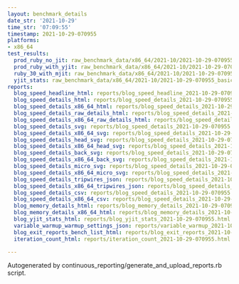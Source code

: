 ```yaml
---
layout: benchmark_details
date_str: '2021-10-29'
time_str: '07:09:55'
timestamp: 2021-10-29-070955
platforms:
- x86_64
test_results:
  prod_ruby_no_jit: raw_benchmark_data/x86_64/2021-10/2021-10-29-070955_basic_benchmark_prod_ruby_no_jit.json
  prod_ruby_with_yjit: raw_benchmark_data/x86_64/2021-10/2021-10-29-070955_basic_benchmark_prod_ruby_with_yjit.json
  ruby_30_with_mjit: raw_benchmark_data/x86_64/2021-10/2021-10-29-070955_basic_benchmark_ruby_30_with_mjit.json
  yjit_stats: raw_benchmark_data/x86_64/2021-10/2021-10-29-070955_basic_benchmark_yjit_stats.json
reports:
  blog_speed_headline_html: reports/blog_speed_headline_2021-10-29-070955.html
  blog_speed_details_html: reports/blog_speed_details_2021-10-29-070955.html
  blog_speed_details_x86_64_html: reports/blog_speed_details_2021-10-29-070955.x86_64.html
  blog_speed_details_raw_details_html: reports/blog_speed_details_2021-10-29-070955.raw_details.html
  blog_speed_details_x86_64_raw_details_html: reports/blog_speed_details_2021-10-29-070955.x86_64.raw_details.html
  blog_speed_details_svg: reports/blog_speed_details_2021-10-29-070955.svg
  blog_speed_details_x86_64_svg: reports/blog_speed_details_2021-10-29-070955.x86_64.svg
  blog_speed_details_head_svg: reports/blog_speed_details_2021-10-29-070955.head.svg
  blog_speed_details_x86_64_head_svg: reports/blog_speed_details_2021-10-29-070955.x86_64.head.svg
  blog_speed_details_back_svg: reports/blog_speed_details_2021-10-29-070955.back.svg
  blog_speed_details_x86_64_back_svg: reports/blog_speed_details_2021-10-29-070955.x86_64.back.svg
  blog_speed_details_micro_svg: reports/blog_speed_details_2021-10-29-070955.micro.svg
  blog_speed_details_x86_64_micro_svg: reports/blog_speed_details_2021-10-29-070955.x86_64.micro.svg
  blog_speed_details_tripwires_json: reports/blog_speed_details_2021-10-29-070955.tripwires.json
  blog_speed_details_x86_64_tripwires_json: reports/blog_speed_details_2021-10-29-070955.x86_64.tripwires.json
  blog_speed_details_csv: reports/blog_speed_details_2021-10-29-070955.csv
  blog_speed_details_x86_64_csv: reports/blog_speed_details_2021-10-29-070955.x86_64.csv
  blog_memory_details_html: reports/blog_memory_details_2021-10-29-070955.html
  blog_memory_details_x86_64_html: reports/blog_memory_details_2021-10-29-070955.x86_64.html
  blog_yjit_stats_html: reports/blog_yjit_stats_2021-10-29-070955.html
  variable_warmup_warmup_settings_json: reports/variable_warmup_2021-10-29-070955.warmup_settings.json
  blog_exit_reports_bench_list_html: reports/blog_exit_reports_2021-10-29-070955.bench_list.html
  iteration_count_html: reports/iteration_count_2021-10-29-070955.html

---
```

Autogenerated by continuous_reporting/generate_and_upload_reports.rb script.
